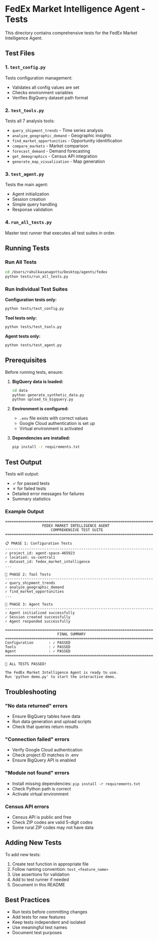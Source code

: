 # FedEx Market Intelligence Agent - Tests

This directory contains comprehensive tests for the FedEx Market Intelligence Agent.

## Test Files

### 1. `test_config.py`
Tests configuration management:
- Validates all config values are set
- Checks environment variables
- Verifies BigQuery dataset path format

### 2. `test_tools.py`
Tests all 7 analysis tools:
- `query_shipment_trends` - Time series analysis
- `analyze_geographic_demand` - Geographic insights
- `find_market_opportunities` - Opportunity identification
- `compare_markets` - Market comparison
- `forecast_demand` - Demand forecasting
- `get_demographics` - Census API integration
- `generate_map_visualization` - Map generation

### 3. `test_agent.py`
Tests the main agent:
- Agent initialization
- Session creation
- Simple query handling
- Response validation

### 4. `run_all_tests.py`
Master test runner that executes all test suites in order.

## Running Tests

### Run All Tests
```bash
cd /Users/rahulkasanagottu/Desktop/agents/fedex
python tests/run_all_tests.py
```

### Run Individual Test Suites

**Configuration tests only:**
```bash
python tests/test_config.py
```

**Tool tests only:**
```bash
python tests/test_tools.py
```

**Agent tests only:**
```bash
python tests/test_agent.py
```

## Prerequisites

Before running tests, ensure:

1. **BigQuery data is loaded:**
   ```bash
   cd data
   python generate_synthetic_data.py
   python upload_to_bigquery.py
   ```

2. **Environment is configured:**
   - `.env` file exists with correct values
   - Google Cloud authentication is set up
   - Virtual environment is activated

3. **Dependencies are installed:**
   ```bash
   pip install -r requirements.txt
   ```

## Test Output

Tests will output:
- ✓ for passed tests
- ✗ for failed tests
- Detailed error messages for failures
- Summary statistics

### Example Output
```
====================================================================
                 FEDEX MARKET INTELLIGENCE AGENT
                     COMPREHENSIVE TEST SUITE
====================================================================

📋 PHASE 1: Configuration Tests
--------------------------------------------------------------------
✓ project_id: agent-space-465923
✓ location: us-central1
✓ dataset_id: fedex_market_intelligence
...

🔧 PHASE 2: Tool Tests
--------------------------------------------------------------------
✓ query_shipment_trends
✓ analyze_geographic_demand
✓ find_market_opportunities
...

🤖 PHASE 3: Agent Tests
--------------------------------------------------------------------
✓ Agent initialized successfully
✓ Session created successfully
✓ Agent responded successfully

====================================================================
                        FINAL SUMMARY
====================================================================
Configuration       : ✓ PASSED
Tools               : ✓ PASSED
Agent               : ✓ PASSED
====================================================================

🎉 ALL TESTS PASSED!

The FedEx Market Intelligence Agent is ready to use.
Run 'python demo.py' to start the interactive demo.
```

## Troubleshooting

### "No data returned" errors
- Ensure BigQuery tables have data
- Run data generation and upload scripts
- Check that queries return results

### "Connection failed" errors
- Verify Google Cloud authentication
- Check project ID matches in .env
- Ensure BigQuery API is enabled

### "Module not found" errors
- Install missing dependencies: `pip install -r requirements.txt`
- Check Python path is correct
- Activate virtual environment

### Census API errors
- Census API is public and free
- Check ZIP codes are valid 5-digit codes
- Some rural ZIP codes may not have data

## Adding New Tests

To add new tests:

1. Create test function in appropriate file
2. Follow naming convention: `test_<feature_name>`
3. Use assertions for validation
4. Add to test runner if needed
5. Document in this README

## Best Practices

- Run tests before committing changes
- Add tests for new features
- Keep tests independent and isolated
- Use meaningful test names
- Document test purposes

